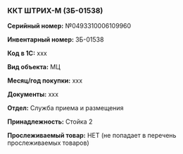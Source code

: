 ### ККТ ШТРИХ-М (ЗБ-01538)  </br>

**Серийный номер:** №0493310006109960 </br>

**Инвентарный номер:** ЗБ-01538 </br>

**Код в 1С:** xxx </br> 

**Вид объекта:** МЦ

**Месяц/год покупки:** xxx </br>

**Документы:** xxx </br>

**Отдел:** Служба приема и размещения  </br>

**Принадлежность:** Стойка 2 </br>

**Прослеживаемый товар:** НЕТ (не попадает в перечень прослеживаемых товаров)


